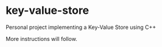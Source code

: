 # key-value-store

Personal project implementing a Key-Value Store using C++

More instructions will follow.
